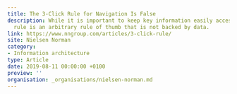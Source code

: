 ```yaml
---
title: The 3-Click Rule for Navigation Is False
description: While it is important to keep key information easily accessible, the 3-click
  rule is an arbitrary rule of thumb that is not backed by data.
link: https://www.nngroup.com/articles/3-click-rule/
site: Nielsen Norman
category:
- Information architecture
type: Article
date: 2019-08-11 00:00:00 +0100
preview: ''
organisation: _organisations/nielsen-norman.md
---
```

